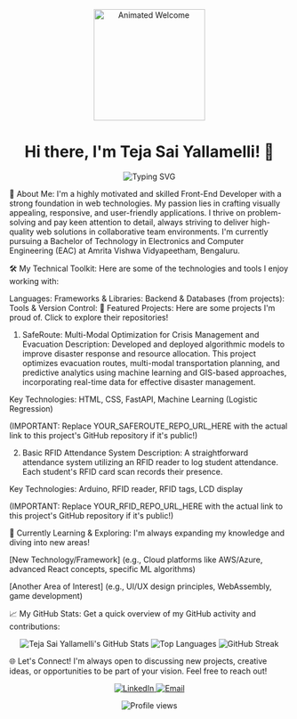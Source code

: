 <div align="center">
<img src="https://media.giphy.com/media/hvGCtL9bJqj2J7xVvK/giphy.gif" width="200" alt="Animated Welcome" />
<h1>Hi there, I'm Teja Sai Yallamelli! 👋</h1>
<p>
<img src="https://readme-typing-svg.demolab.com?font=Fira+Code&size=25&pause=1000&color=F7DF1E&width=430&lines=A+Passionate+Front-End+Developer;Building+Visually+Appealing+Web+Solutions;Optimizing+User+Experiences;Always+Learning+New+Technologies" alt="Typing SVG" />
</p>
</div>

🚀 About Me:
I'm a highly motivated and skilled Front-End Developer with a strong foundation in web technologies. My passion lies in crafting visually appealing, responsive, and user-friendly applications. I thrive on problem-solving and pay keen attention to detail, always striving to deliver high-quality web solutions in collaborative team environments. I'm currently pursuing a Bachelor of Technology in Electronics and Computer Engineering (EAC) at Amrita Vishwa Vidyapeetham, Bengaluru.

🛠️ My Technical Toolkit:
Here are some of the technologies and tools I enjoy working with:

Languages:
Frameworks & Libraries:
Backend & Databases (from projects):
Tools & Version Control:
🌟 Featured Projects:
Here are some projects I'm proud of. Click to explore their repositories!

1. SafeRoute: Multi-Modal Optimization for Crisis Management and Evacuation
Description: Developed and deployed algorithmic models to improve disaster response and resource allocation. This project optimizes evacuation routes, multi-modal transportation planning, and predictive analytics using machine learning and GIS-based approaches, incorporating real-time data for effective disaster management.

Key Technologies: HTML, CSS, FastAPI, Machine Learning (Logistic Regression)

 (IMPORTANT: Replace YOUR_SAFEROUTE_REPO_URL_HERE with the actual link to this project's GitHub repository if it's public!)

2. Basic RFID Attendance System
Description: A straightforward attendance system utilizing an RFID reader to log student attendance. Each student's RFID card scan records their presence.

Key Technologies: Arduino, RFID reader, RFID tags, LCD display

 (IMPORTANT: Replace YOUR_RFID_REPO_URL_HERE with the actual link to this project's GitHub repository if it's public!)

🌱 Currently Learning & Exploring:
I'm always expanding my knowledge and diving into new areas!

[New Technology/Framework] (e.g., Cloud platforms like AWS/Azure, advanced React concepts, specific ML algorithms)

[Another Area of Interest] (e.g., UI/UX design principles, WebAssembly, game development)

📈 My GitHub Stats:
Get a quick overview of my GitHub activity and contributions:

<div align="center">
<img src="https://github-readme-stats.vercel.app/api?username=Tejasai120603&show_icons=true&theme=dark&hide_border=true&count_private=true&line_height=25" alt="Teja Sai Yallamelli's GitHub Stats" />
<img src="https://github-readme-stats.vercel.app/api/top-langs/?username=Tejasai120603&layout=compact&theme=dark&hide_border=true&langs_count=6" alt="Top Languages" />
<img src="https://streak-stats.demolab.com/?user=Tejasai120603&theme=dark&hide_border=true" alt="GitHub Streak" />
</div>

🌐 Let's Connect!
I'm always open to discussing new projects, creative ideas, or opportunities to be part of your vision. Feel free to reach out!

<p align="center">
<a href="https://www.linkedin.com/in/teja-sai-yallamelli-a5685b320/" target="_blank">
<img src="https://img.shields.io/badge/LinkedIn-0077B5?style=for-the-badge&logo=linkedin&logoColor=white" alt="LinkedIn" />
</a>
<a href="mailto:tejasairavikumar@gmail.com">
<img src="https://img.shields.io/badge/Email-D14836?style=for-the-badge&logo=gmail&logoColor=white" alt="Email" />
</a>
<!-- Add more social links if you have them, e.g., Twitter, personal website -->
<!--
<a href="https://twitter.com/yourusername" target="_blank">
<img src="https://img.shields.io/badge/Twitter-1DA1F2?style=for-the-badge&logo=twitter&logoColor=white" alt="Twitter" />
</a>
-->
</p>

<div align="center">
<img src="https://komarev.com/ghpvc/?username=Tejasai120603&color=blue&style=flat-square" alt="Profile views" />
</div>
